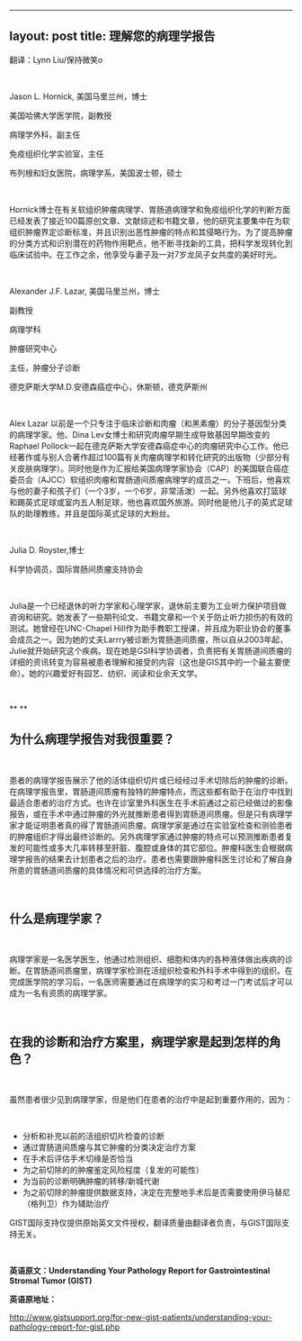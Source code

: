
---
layout: post
title: 理解您的病理学报告
---

翻译：Lynn Liu/保持微笑o

&nbsp;

Jason L. Hornick, 美国马里兰州，博士

美国哈佛大学医学院，副教授

病理学外科，副主任

免疫组织化学实验室，主任

布列根和妇女医院，病理学系，美国波士顿，硕士

&nbsp;

Hornick博士在有关软组织肿瘤病理学、胃肠道病理学和免疫组织化学的判断方面已经发表了接近100篇原创文章、文献综述和书籍文章，他的研究主要集中在为软组织肿瘤界定诊断标准，并且识别出恶性肿瘤的特点和其侵略行为。为了提高肿瘤的分类方式和识别潜在的药物作用靶点，他不断寻找新的工具，把科学发现转化到临床试验中。在工作之余，他享受与妻子及一对7岁龙凤子女共度的美好时光。

&nbsp;

Alexander J.F. Lazar, 美国马里兰州，博士

副教授

病理学科

肿瘤研究中心

主任，肿瘤分子诊断

德克萨斯大学M.D.安德森癌症中心，休斯顿，德克萨斯州

&nbsp;

Alex Lazar 以前是一个只专注于临床诊断和肉瘤（和黑素瘤）的分子基因型分类的病理学家。他、Dina Lev女博士和研究肉瘤早期生成导致基因早期改变的Raphael Pollock一起在德克萨斯大学安德森癌症中心的肉瘤研究中心工作。他已经著作或与别人合著作超过100篇有关肉瘤病理学和转化研究的出版物（少部分有关皮肤病理学）。同时他是作为汇报给美国病理学家协会（CAP）的美国联合癌症委员会（AJCC）软组织肉瘤和胃肠道间质瘤病理学的成员之一。下班后，他喜欢与他的妻子和孩子们（一个3岁，一个6岁，非常活泼）一起。另外他喜欢打篮球和踢英式足球或室内五人制足球，他也喜欢国外旅游。同时他是他儿子的英式足球队的助理教练，并且是国际英式足球的大粉丝。

&nbsp;

Julia D. Royster,博士

科学协调员，国际胃肠间质瘤支持协会

&nbsp;

Julia是一个已经退休的听力学家和心理学家，退休前主要为工业听力保护项目做咨询和研究。她发表了一些期刊论文、书籍文章和一个关于防止听力损伤的有效的测试。她曾经在UNC-Chapel Hill作为助手教职工授课，并且成为职业协会的董事会成员之一。因为她的丈夫Larrry被诊断为胃肠道间质瘤，所以自从2003年起，Julie就开始研究这个疾病。现在她是GSI科学协调者，负责把有关胃肠道间质瘤的详细的资讯转变为容易被患者理解和接受的内容（这也是GIS其中的一个最主要使命）。她的兴趣爱好有园艺、纺织、阅读和业余天文学。

&nbsp;

** **

## **为什么病理学报告对我很重要？**

&nbsp;

患者的病理学报告展示了他的活体组织切片或已经经过手术切除后的肿瘤的诊断。在病理学报告里，胃肠道间质瘤有独特的肿瘤特点，而这些都有助于在治疗中找到最适合患者的治疗方式。也许在诊室里外科医生在手术前通过之前已经做过的影像报告，或在手术中通过肿瘤的外光就推断患者得到胃肠道间质瘤。但是只有病理学家才能证明患者真的得了胃肠道间质瘤。病理学家是通过在实验室检查和测验患者的肿瘤组织才得出最终诊断的。另外病理学家通过肿瘤的特点可以预测推断患者复发的可能性或多大几率转移至肝脏、腹腔或身体的其它部位。肿瘤科医生会根据病理学报告的结果去计划患者之后的治疗。患者也需要跟肿瘤科医生讨论和了解自身所患的胃肠道间质瘤的具体情况和可供选择的治疗方案。

&nbsp;

## **什么是病理学家？**

&nbsp;

病理学家是一名医学医生，他通过检测组织、细胞和体内的各种液体做出疾病的诊断。在胃肠道间质瘤里，病理学家检测在活组织检查和外科手术中得到的组织。在完成医学院的学习后，一名医师需要通过在病理学的实习和考过一门考试后才可以成为一名有资质的病理学家。

&nbsp;

## **在我的诊断和治疗方案里，病理学家是起到怎样的角色？**

&nbsp;

虽然患者很少见到病理学家，但是他们在患者的治疗中是起到重要作用的，因为：

&nbsp;

- 分析和补充以前的活组织切片检查的诊断
- 通过胃肠道间质瘤与其它肿瘤的分类决定治疗方案
- 在手术后评估手术切缘是否恰当
- 为之前切除的的肿瘤鉴定风险程度（复发的可能性）
- 为当前的诊断明确肿瘤的转移/新城代谢
- 为之前切除的肿瘤提供数据支持，决定在完整地手术后是否需要使用伊马替尼（格列卫）作为辅助治疗

GIST国际支持仅提供原始英文文件授权，翻译质量由翻译者负责，与GIST国际支持无关。

&nbsp;

**英语原文：Understanding Your Pathology Report for Gastrointestinal Stromal Tumor (GIST)**

**英语原地址：**

http://www.gistsupport.org/for-new-gist-patients/understanding-your-pathology-report-for-gist.php

